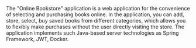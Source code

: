 The "Online Bookstore" application is a web application for the convenience of selecting and purchasing books online. In the application, you can add, store, select, buy saved books from different categories, which allows you to flexibly make purchases without the user directly visiting the store. The application implements such Java-based server technologies as Spring Framework, JWT, Docker.
